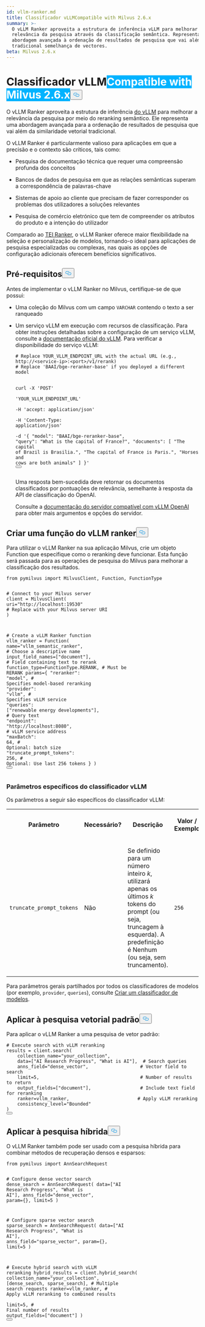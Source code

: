 ```yaml
---
id: vllm-ranker.md
title: Classificador vLLMCompatible with Milvus 2.6.x
summary: >-
  O vLLM Ranker aproveita a estrutura de inferência vLLM para melhorar a
  relevância da pesquisa através da classificação semântica. Representa uma
  abordagem avançada à ordenação de resultados de pesquisa que vai além da
  tradicional semelhança de vectores.
beta: Milvus 2.6.x
---
```

<h1 id="vLLM-Ranker" class="common-anchor-header">Classificador vLLM<span class="beta-tag" style="background-color:rgb(0, 179, 255);color:white" translate="no">Compatible with Milvus 2.6.x</span><button data-href="#vLLM-Ranker" class="anchor-icon" translate="no">
      <svg translate="no"
        aria-hidden="true"
        focusable="false"
        height="20"
        version="1.1"
        viewBox="0 0 16 16"
        width="16"
      >
        <path
          fill="#0092E4"
          fill-rule="evenodd"
          d="M4 9h1v1H4c-1.5 0-3-1.69-3-3.5S2.55 3 4 3h4c1.45 0 3 1.69 3 3.5 0 1.41-.91 2.72-2 3.25V8.59c.58-.45 1-1.27 1-2.09C10 5.22 8.98 4 8 4H4c-.98 0-2 1.22-2 2.5S3 9 4 9zm9-3h-1v1h1c1 0 2 1.22 2 2.5S13.98 12 13 12H9c-.98 0-2-1.22-2-2.5 0-.83.42-1.64 1-2.09V6.25c-1.09.53-2 1.84-2 3.25C6 11.31 7.55 13 9 13h4c1.45 0 3-1.69 3-3.5S14.5 6 13 6z"
        ></path>
      </svg>
    </button></h1><p>O vLLM Ranker aproveita a estrutura de inferência <a href="https://docs.vllm.ai/en/latest/index.html">do vLLM</a> para melhorar a relevância da pesquisa por meio do reranking semântico. Ele representa uma abordagem avançada para a ordenação de resultados de pesquisa que vai além da similaridade vetorial tradicional.</p>
<p>O vLLM Ranker é particularmente valioso para aplicações em que a precisão e o contexto são críticos, tais como:</p>
<ul>
<li><p>Pesquisa de documentação técnica que requer uma compreensão profunda dos conceitos</p></li>
<li><p>Bancos de dados de pesquisa em que as relações semânticas superam a correspondência de palavras-chave</p></li>
<li><p>Sistemas de apoio ao cliente que precisam de fazer corresponder os problemas dos utilizadores a soluções relevantes</p></li>
<li><p>Pesquisa de comércio eletrónico que tem de compreender os atributos do produto e a intenção do utilizador</p></li>
</ul>
<p>Comparado ao <a href="/docs/pt/tei-ranker.md">TEI Ranker</a>, o vLLM Ranker oferece maior flexibilidade na seleção e personalização de modelos, tornando-o ideal para aplicações de pesquisa especializadas ou complexas, nas quais as opções de configuração adicionais oferecem benefícios significativos.</p>
<h2 id="Prerequisites" class="common-anchor-header">Pré-requisitos<button data-href="#Prerequisites" class="anchor-icon" translate="no">
      <svg translate="no"
        aria-hidden="true"
        focusable="false"
        height="20"
        version="1.1"
        viewBox="0 0 16 16"
        width="16"
      >
        <path
          fill="#0092E4"
          fill-rule="evenodd"
          d="M4 9h1v1H4c-1.5 0-3-1.69-3-3.5S2.55 3 4 3h4c1.45 0 3 1.69 3 3.5 0 1.41-.91 2.72-2 3.25V8.59c.58-.45 1-1.27 1-2.09C10 5.22 8.98 4 8 4H4c-.98 0-2 1.22-2 2.5S3 9 4 9zm9-3h-1v1h1c1 0 2 1.22 2 2.5S13.98 12 13 12H9c-.98 0-2-1.22-2-2.5 0-.83.42-1.64 1-2.09V6.25c-1.09.53-2 1.84-2 3.25C6 11.31 7.55 13 9 13h4c1.45 0 3-1.69 3-3.5S14.5 6 13 6z"
        ></path>
      </svg>
    </button></h2><p>Antes de implementar o vLLM Ranker no Milvus, certifique-se de que possui:</p>
<ul>
<li><p>Uma coleção do Milvus com um campo <code translate="no">VARCHAR</code> contendo o texto a ser ranqueado</p></li>
<li><p>Um serviço vLLM em execução com recursos de classificação. Para obter instruções detalhadas sobre a configuração de um serviço vLLM, consulte a <a href="https://docs.vllm.ai/en/latest/getting_started/installation.html">documentação oficial do vLLM</a>. Para verificar a disponibilidade do serviço vLLM:</p>
<pre><code translate="no" class="language-bash"><span class="hljs-comment"># Replace YOUR_VLLM_ENDPOINT_URL with the actual URL (e.g., http://&lt;service-ip&gt;:&lt;port&gt;/v1/rerank)</span>
<span class="hljs-comment"># Replace &#x27;BAAI/bge-reranker-base&#x27; if you deployed a different model</span>

curl -X <span class="hljs-string">&#x27;POST&#x27;</span> \
  <span class="hljs-string">&#x27;YOUR_VLLM_ENDPOINT_URL&#x27;</span> \
  -H <span class="hljs-string">&#x27;accept: application/json&#x27;</span> \
  -H <span class="hljs-string">&#x27;Content-Type: application/json&#x27;</span> \
  -d <span class="hljs-string">&#x27;{
  &quot;model&quot;: &quot;BAAI/bge-reranker-base&quot;,
  &quot;query&quot;: &quot;What is the capital of France?&quot;,
  &quot;documents&quot;: [
    &quot;The capital of Brazil is Brasilia.&quot;,
    &quot;The capital of France is Paris.&quot;,
    &quot;Horses and cows are both animals&quot;
  ]
}&#x27;</span>
<button class="copy-code-btn"></button></code></pre>
<p>Uma resposta bem-sucedida deve retornar os documentos classificados por pontuações de relevância, semelhante à resposta da API de classificação do OpenAI.</p>
<p>Consulte a <a href="https://docs.vllm.ai/en/latest/serving/openai_compatible_server.html#re-rank-api">documentação do servidor compatível com vLLM OpenAI</a> para obter mais argumentos e opções do servidor.</p></li>
</ul>
<h2 id="Create-a-vLLM-ranker-function" class="common-anchor-header">Criar uma função do vLLM ranker<button data-href="#Create-a-vLLM-ranker-function" class="anchor-icon" translate="no">
      <svg translate="no"
        aria-hidden="true"
        focusable="false"
        height="20"
        version="1.1"
        viewBox="0 0 16 16"
        width="16"
      >
        <path
          fill="#0092E4"
          fill-rule="evenodd"
          d="M4 9h1v1H4c-1.5 0-3-1.69-3-3.5S2.55 3 4 3h4c1.45 0 3 1.69 3 3.5 0 1.41-.91 2.72-2 3.25V8.59c.58-.45 1-1.27 1-2.09C10 5.22 8.98 4 8 4H4c-.98 0-2 1.22-2 2.5S3 9 4 9zm9-3h-1v1h1c1 0 2 1.22 2 2.5S13.98 12 13 12H9c-.98 0-2-1.22-2-2.5 0-.83.42-1.64 1-2.09V6.25c-1.09.53-2 1.84-2 3.25C6 11.31 7.55 13 9 13h4c1.45 0 3-1.69 3-3.5S14.5 6 13 6z"
        ></path>
      </svg>
    </button></h2><p>Para utilizar o vLLM Ranker na sua aplicação Milvus, crie um objeto Function que especifique como o reranking deve funcionar. Esta função será passada para as operações de pesquisa do Milvus para melhorar a classificação dos resultados.</p>
<pre><code translate="no" class="language-python"><span class="hljs-keyword">from</span> pymilvus <span class="hljs-keyword">import</span> MilvusClient, Function, FunctionType

<span class="hljs-comment"># Connect to your Milvus server</span>
client = MilvusClient(
    uri=<span class="hljs-string">&quot;http://localhost:19530&quot;</span>  <span class="hljs-comment"># Replace with your Milvus server URI</span>
)

<span class="hljs-comment"># Create a vLLM Ranker function</span>
vllm_ranker = Function(
    name=<span class="hljs-string">&quot;vllm_semantic_ranker&quot;</span>,    <span class="hljs-comment"># Choose a descriptive name</span>
    input_field_names=[<span class="hljs-string">&quot;document&quot;</span>],  <span class="hljs-comment"># Field containing text to rerank</span>
    function_type=FunctionType.RERANK,  <span class="hljs-comment"># Must be RERANK</span>
    params={
        <span class="hljs-string">&quot;reranker&quot;</span>: <span class="hljs-string">&quot;model&quot;</span>,        <span class="hljs-comment"># Specifies model-based reranking</span>
        <span class="hljs-string">&quot;provider&quot;</span>: <span class="hljs-string">&quot;vllm&quot;</span>,         <span class="hljs-comment"># Specifies vLLM service</span>
        <span class="hljs-string">&quot;queries&quot;</span>: [<span class="hljs-string">&quot;renewable energy developments&quot;</span>],  <span class="hljs-comment"># Query text</span>
        <span class="hljs-string">&quot;endpoint&quot;</span>: <span class="hljs-string">&quot;http://localhost:8080&quot;</span>,  <span class="hljs-comment"># vLLM service address</span>
        <span class="hljs-string">&quot;maxBatch&quot;</span>: <span class="hljs-number">64</span>,              <span class="hljs-comment"># Optional: batch size</span>
        <span class="hljs-string">&quot;truncate_prompt_tokens&quot;</span>: <span class="hljs-number">256</span>,  <span class="hljs-comment"># Optional: Use last 256 tokens</span>
    }
)
<button class="copy-code-btn"></button></code></pre>
<h3 id="vLLM-ranker-specific-parameters" class="common-anchor-header">Parâmetros específicos do classificador vLLM</h3><p>Os parâmetros a seguir são específicos do classificador vLLM:</p>
<table>
   <tr>
     <th><p>Parâmetro</p></th>
     <th><p>Necessário?</p></th>
     <th><p>Descrição</p></th>
     <th><p>Valor / Exemplo</p></th>
   </tr>
   <tr>
     <td><p><code translate="no">truncate_prompt_tokens</code></p></td>
     <td><p>Não</p></td>
     <td><p>Se definido para um número inteiro <em>k</em>, utilizará apenas os últimos <em>k</em> tokens do prompt (ou seja, truncagem à esquerda). A predefinição é Nenhum (ou seja, sem truncamento).</p></td>
     <td><p><code translate="no">256</code></p></td>
   </tr>
</table>
<div class="alert note">
<p>Para parâmetros gerais partilhados por todos os classificadores de modelos (por exemplo, <code translate="no">provider</code>, <code translate="no">queries</code>), consulte <a href="/docs/pt/model-ranker-overview.md#Create-a-model-ranker">Criar um classificador de modelos</a>.</p>
</div>
<h2 id="Apply-to-standard-vector-search" class="common-anchor-header">Aplicar à pesquisa vetorial padrão<button data-href="#Apply-to-standard-vector-search" class="anchor-icon" translate="no">
      <svg translate="no"
        aria-hidden="true"
        focusable="false"
        height="20"
        version="1.1"
        viewBox="0 0 16 16"
        width="16"
      >
        <path
          fill="#0092E4"
          fill-rule="evenodd"
          d="M4 9h1v1H4c-1.5 0-3-1.69-3-3.5S2.55 3 4 3h4c1.45 0 3 1.69 3 3.5 0 1.41-.91 2.72-2 3.25V8.59c.58-.45 1-1.27 1-2.09C10 5.22 8.98 4 8 4H4c-.98 0-2 1.22-2 2.5S3 9 4 9zm9-3h-1v1h1c1 0 2 1.22 2 2.5S13.98 12 13 12H9c-.98 0-2-1.22-2-2.5 0-.83.42-1.64 1-2.09V6.25c-1.09.53-2 1.84-2 3.25C6 11.31 7.55 13 9 13h4c1.45 0 3-1.69 3-3.5S14.5 6 13 6z"
        ></path>
      </svg>
    </button></h2><p>Para aplicar o vLLM Ranker a uma pesquisa de vetor padrão:</p>
<pre><code translate="no" class="language-python"><span class="hljs-comment"># Execute search with vLLM reranking</span>
results = client.search(
    collection_name=<span class="hljs-string">&quot;your_collection&quot;</span>,
    data=[<span class="hljs-string">&quot;AI Research Progress&quot;</span>, <span class="hljs-string">&quot;What is AI&quot;</span>],  <span class="hljs-comment"># Search queries</span>
    anns_field=<span class="hljs-string">&quot;dense_vector&quot;</span>,                   <span class="hljs-comment"># Vector field to search</span>
    limit=<span class="hljs-number">5</span>,                                     <span class="hljs-comment"># Number of results to return</span>
    output_fields=[<span class="hljs-string">&quot;document&quot;</span>],                  <span class="hljs-comment"># Include text field for reranking</span>
<span class="highlighted-wrapper-line">    ranker=vllm_ranker,                         <span class="hljs-comment"># Apply vLLM reranking</span></span>
    consistency_level=<span class="hljs-string">&quot;Bounded&quot;</span>
)
<button class="copy-code-btn"></button></code></pre>
<h2 id="Apply-to-hybrid-search" class="common-anchor-header">Aplicar à pesquisa híbrida<button data-href="#Apply-to-hybrid-search" class="anchor-icon" translate="no">
      <svg translate="no"
        aria-hidden="true"
        focusable="false"
        height="20"
        version="1.1"
        viewBox="0 0 16 16"
        width="16"
      >
        <path
          fill="#0092E4"
          fill-rule="evenodd"
          d="M4 9h1v1H4c-1.5 0-3-1.69-3-3.5S2.55 3 4 3h4c1.45 0 3 1.69 3 3.5 0 1.41-.91 2.72-2 3.25V8.59c.58-.45 1-1.27 1-2.09C10 5.22 8.98 4 8 4H4c-.98 0-2 1.22-2 2.5S3 9 4 9zm9-3h-1v1h1c1 0 2 1.22 2 2.5S13.98 12 13 12H9c-.98 0-2-1.22-2-2.5 0-.83.42-1.64 1-2.09V6.25c-1.09.53-2 1.84-2 3.25C6 11.31 7.55 13 9 13h4c1.45 0 3-1.69 3-3.5S14.5 6 13 6z"
        ></path>
      </svg>
    </button></h2><p>O vLLM Ranker também pode ser usado com a pesquisa híbrida para combinar métodos de recuperação densos e esparsos:</p>
<pre><code translate="no" class="language-python"><span class="hljs-keyword">from</span> pymilvus <span class="hljs-keyword">import</span> AnnSearchRequest

<span class="hljs-comment"># Configure dense vector search</span>
dense_search = AnnSearchRequest(
    data=[<span class="hljs-string">&quot;AI Research Progress&quot;</span>, <span class="hljs-string">&quot;What is AI&quot;</span>],
    anns_field=<span class="hljs-string">&quot;dense_vector&quot;</span>,
    param={},
    limit=<span class="hljs-number">5</span>
)

<span class="hljs-comment"># Configure sparse vector search  </span>
sparse_search = AnnSearchRequest(
    data=[<span class="hljs-string">&quot;AI Research Progress&quot;</span>, <span class="hljs-string">&quot;What is AI&quot;</span>],
    anns_field=<span class="hljs-string">&quot;sparse_vector&quot;</span>, 
    param={},
    limit=<span class="hljs-number">5</span>
)

<span class="hljs-comment"># Execute hybrid search with vLLM reranking</span>
hybrid_results = client.hybrid_search(
    collection_name=<span class="hljs-string">&quot;your_collection&quot;</span>,
    [dense_search, sparse_search],              <span class="hljs-comment"># Multiple search requests</span>
    ranker=vllm_ranker,                        <span class="hljs-comment"># Apply vLLM reranking to combined results</span>
<span class="highlighted-wrapper-line">    limit=<span class="hljs-number">5</span>,                                   <span class="hljs-comment"># Final number of results</span></span>
    output_fields=[<span class="hljs-string">&quot;document&quot;</span>]
)
<button class="copy-code-btn"></button></code></pre>
